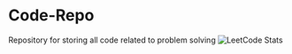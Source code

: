 # Code-Repo

Repository for storing all code related to problem solving
![LeetCode Stats](https://leetcode-stats-api.herokuapp.com/RexxRj)
